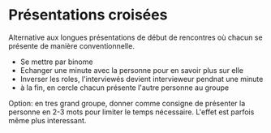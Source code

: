 <!--

---
title: Présentations croisées 
description: Alternative aux longues présentations de début de rencontres où chacun se présente de manière conventionnelle.
image_url: 
licence: CC-BY-SA
---

-->

# Présentations croisées 
Alternative aux longues présentations de début de rencontres où chacun se présente de manière conventionnelle.

- Se mettre par binome
- Echanger une minute avec la personne pour en savoir plus sur elle
- Inverser les roles, l'interviewés devient intervieweur pendnat une minute
- à la fin, en cercle chacun présente l'autre personne au groupe

Option: en tres grand groupe, donner comme consigne de présenter la personne en 2-3 mots pour limiter le temps nécessaire. L'effet est parfois même plus interessant.

